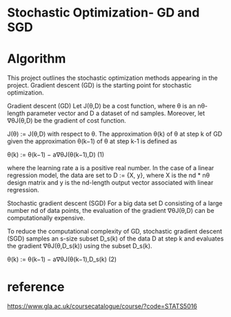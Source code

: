 # Stochastic Optimization- GD and SGD
# Algorithm
This project outlines the stochastic optimization methods appearing in the project. Gradient
descent (GD) is the starting point for stochastic optimization.

Gradient descent (GD) 
Let J(θ,D) be a cost function, where θ is an nθ-length parameter vector and D a dataset of nd samples. Moreover, let ∇θJ(θ,D) be the gradient of cost function.

J(θ) := J(θ,D) with respect to θ. The approximation θ(k) of θ at step k of GD given the approximation θ(k−1) of θ at step k-1 is defined as

θ(k) := θ(k−1) − a∇θJ(θ(k−1),D)        (1)

where the learning rate a is a positive real number. In the case of a linear regression model, the data are set to D := {X, y}, where X is the nd * nθ design matrix and y is the nd-length output vector associated with linear regression.

Stochastic gradient descent (SGD) For a big data set D consisting of a large number nd of data points, the evaluation of the gradient ∇θJ(θ,D) can be computationally expensive.

To reduce the computational complexity of GD, stochastic gradient descent (SGD) samples an s-size subset D_s(k) of the data D at step k and evaluates the gradient ∇θJ(θ,D_s(k)) using the subset D_s(k).

θ(k) := θ(k−1) − a∇θJ(θ(k−1),D_s(k)    (2)
# reference 
https://www.gla.ac.uk/coursecatalogue/course/?code=STATS5016
